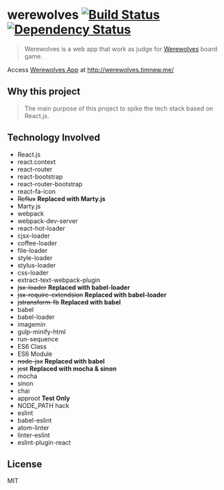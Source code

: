 werewolves [![Build Status][ci-image]][ci-url] [![Dependency Status][depstat-image]][depstat-url]
================

> Werewolves is a web app that work as judge for [Werewolves] board game.

Access [Werewolves App] at http://werewolves.timnew.me/

## Why this project

> The main purpose of this project to spike the tech stack based on React.js.

## Technology Involved

* React.js
* react.context
* react-router
* react-bootstrap
* react-router-bootstrap
* react-fa-icon
* <del>Reflux</del> **Replaced with Marty.js**
* Marty.js
* webpack
* webpack-dev-server
* react-hot-loader
* cjsx-loader
* coffee-loader
* file-loader
* style-loader
* stylus-loader
* css-loader
* extract-text-webpack-plugin
* <del>jsx-loader</del> **Replaced with babel-loader**
* <del>jsx-require-extendsion</del> **Replaced with babel-loader**
* <del>jstransform-fb</del> **Replaced with babel**
* babel
* babel-loader
* imagemin
* gulp-minify-html
* run-sequence
* ES6 Class
* ES6 Module
* <del>node-jsx</del> **Replaced with babel**
* <del>jest</del> **Replaced with mocha & sinon**
* mocha
* sinon
* chai
* approot **Test Only**
* NODE_PATH hack
* eslint
* babel-eslint
* atom-linter
* linter-eslint
* eslint-plugin-react

## License
MIT

[homepage]: https://github.com/timnew/werewolves

[ci-url]: https://travis-ci.org/timnew/werewolves
[ci-image]: https://img.shields.io/travis/timnew/werewolves.svg?style=flat

[depstat-url]: https://gemnasium.com/timnew/werewolves
[depstat-image]: http://img.shields.io/gemnasium/timnew/werewolves.svg?style=flat

[Werewolves]: http://fr.wikipedia.org/wiki/Les_Loups-garous_de_Thiercelieux
[Werewolves App]: http://werewolves.timnew.me/
